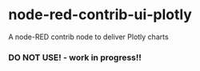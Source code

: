 # node-red-contrib-ui-plotly
A node-RED contrib node to deliver Plotly charts

### DO NOT USE! - work in progress!!
